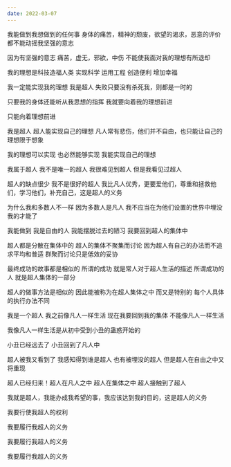 ```yaml
---
date: 2022-03-07
---
```


我能做到我想做到的任何事  身体的痛苦，精神的颓废，欲望的渴求，恶意的评价  都不能动摇我坚强的意志

因为有坚强的意志 痛苦，虚无，邪欲，中伤  不能使我面对我的理想有所退却

我的理想是科技造福人类  实现科学 运用工程 创造便利 增加幸福

我一定能实现我的理想  我是超人  失败只要没有杀死我，则都是一时的

只要我的身体还能听从我思想的指挥  我就要向着我的理想前进

只能向着理想前进

我是超人  超人能实现自己的理想  凡人常有悲伤，他们并不自由，也只能让自己的理想限于想象

我的理想可以实现 也必然能够实现  我能实现自己的理想

我属于超人 我不是唯一的超人  我很难见到超人  但是我看见过超人

超人的缺点很少  我不是很好的超人  我比凡人优秀，更要爱他们，尊重和拯救他们，学习他们，补充自己，这是超人的义务

为什么我和多数人不一样  因为多数人是凡人  我不应当在为他们设置的世界中埋没我的才能了

我能做到  我是自由的人 我能摆脱过去的陋习  我要回到超人的集体中 

超人都是分散在集体中的  超人的集体不聚集而讨论 因为超人有自己的办法而不追求平均和普适  群聚而讨论只是低效的妥协

最终成功的故事都是相似的  所谓的成功 就是常人对于超人生活的描述  所谓成功的人  就是超人集体的一部分

超人的做事方法是相似的 因此能被称为在超人集体之中 而又是特别的 每个人具体的执行办法不同

我是一个超人 我之前像凡人一样生活  现在我要回到我的集体 不能像凡人一样生活 

我像凡人一样生活是从初中受到小丑的蛊惑开始的

小丑已经远去了 小丑回到了凡人中

超人被我又看到了 我感知得到谁是超人 也有被埋没的超人 但是超人在自由之中又将重现

超人已经归来！超人在凡人之中  超人在集体之中 超人接触到了超人 

我就是超人，我能办成我希望的事，我应该达到我的目的，这是超人的义务

我要行使我超人的权利

我要履行我超人的义务

我要履行我超人的义务

我要履行我超人的义务